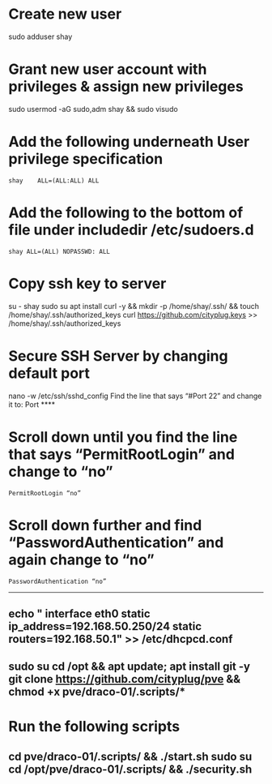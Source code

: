 # Create new user
sudo adduser shay
# Grant new user account with privileges & assign new privileges
sudo usermod -aG sudo,adm shay && sudo visudo
# Add the following underneath User privilege specification 
    shay	ALL=(ALL:ALL) ALL 
# Add the following to the bottom of file under includedir /etc/sudoers.d 
    shay ALL=(ALL) NOPASSWD: ALL
# Copy ssh key to server
su - shay
sudo su
apt install curl -y && mkdir -p /home/shay/.ssh/ && touch /home/shay/.ssh/authorized_keys
curl https://github.com/cityplug.keys >> /home/shay/.ssh/authorized_keys
# Secure SSH Server by changing default port
nano -w /etc/ssh/sshd_config
    Find the line that says “#Port 22” and change it to: 
    Port ****
# Scroll down until you find the line that says “PermitRootLogin” and change to “no” 
    PermitRootLogin “no”
# Scroll down further and find “PasswordAuthentication” and again change to “no” 
    PasswordAuthentication “no”
--------------------------------------------------------------------------------
echo "
interface eth0
static ip_address=192.168.50.250/24
static routers=192.168.50.1" >> /etc/dhcpcd.conf
------------------------------------------------------------------------------
sudo su
cd /opt && apt update; apt install git -y 
git clone https://github.com/cityplug/pve && chmod +x pve/draco-01/.scripts/*
------------------------------------------------------------------------------
# Run the following scripts
cd pve/draco-01/.scripts/ && ./start.sh
sudo su
cd /opt/pve/draco-01/.scripts/ && ./security.sh
--------------------------------------------------------------------------------